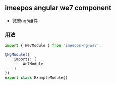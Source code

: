 ## imeepos angular we7 component
- 微擎ng5组件
### 用法

```ts
import { We7Module } from 'imeepos-ng-we7';

@NgModule({
    imports: [
        We7Module
    ]
})
export class ExampleModule{}
```